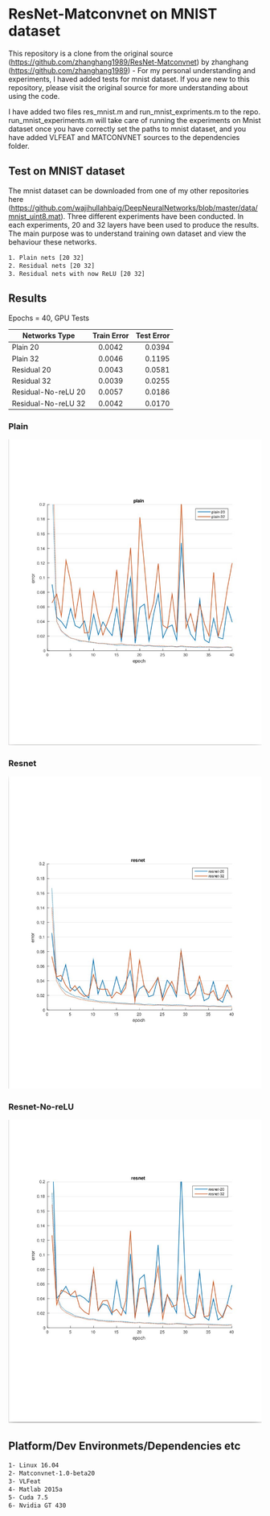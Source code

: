 # ResNet-Matconvnet on MNIST dataset

This repository is a clone from the original source (https://github.com/zhanghang1989/ResNet-Matconvnet) by zhanghang (https://github.com/zhanghang1989) - For my personal understanding and experiments, I haved added tests for mnist dataset. If you are new to this repository, please visit the original source for more understanding about using the code.

I have added two files res_mnist.m and run_mnist_expriments.m to the repo. run_mnist_experiments.m will take care of running the experiments on Mnist dataset once you have correctly set the paths to mnist dataset, and you have added VLFEAT and MATCONVNET sources to the dependencies folder.

## Test on MNIST dataset
The mnist dataset can be downloaded from one of my other repositories here (https://github.com/wajihullahbaig/DeepNeuralNetworks/blob/master/data/mnist_uint8.mat). 
Three different experiments have been conducted. In each experiments, 20 and 32 layers have been used to produce the results.
The main purpose was to understand training own dataset and view the behaviour these networks. 
	

	1. Plain nets [20 32]
	2. Residual nets [20 32]
	3. Residual nets with now ReLU [20 32]

## Results 

Epochs = 40, GPU Tests 

| Networks Type        | Train Error  | Test Error |
| ---------------------|:------------:| ----------:|
| Plain 20             | 0.0042       | 0.0394     | 
| Plain 32		       | 0.0046       | 0.1195     | 
| Residual 20		   | 0.0043       | 0.0581     | 
| Residual 32		   | 0.0039       | 0.0255     | 
| Residual-No-reLU 20  | 0.0057       | 0.0186	   | 
| Residual-No-reLU 32  | 0.0042       | 0.0170     | 
		         
### Plain
![Plain nets](https://github.com/wajihullahbaig/ResNet-Matconvnet/blob/master/figure/plain.jpg)

### Resnet 
![Residual nets](https://github.com/wajihullahbaig/ResNet-Matconvnet/blob/master/figure/resnet.jpg)

### Resnet-No-reLU 
![Residual-No-ReLU nets](https://github.com/wajihullahbaig/ResNet-Matconvnet/blob/master/figure/resnet-No-reLU.jpg)

## Platform/Dev Environmets/Dependencies etc

	1- Linux 16.04
	2- Matconvnet-1.0-beta20
	3- VLFeat
	4- Matlab 2015a
	5- Cuda 7.5
	6- Nvidia GT 430
